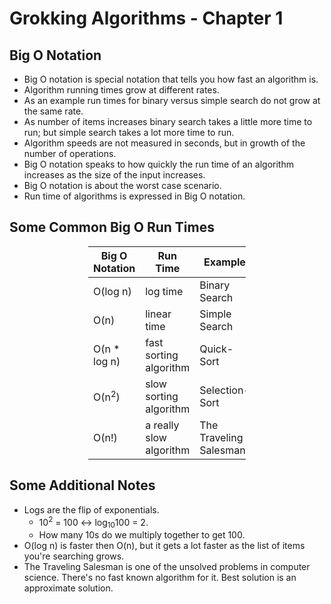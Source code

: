 # Grokking Algorithms - Chapter 1
## Big O Notation

- Big O notation is special notation that tells you how fast an algorithm is.
- Algorithm running times grow at different rates.
- As an example run times for binary versus simple search do not grow at the same rate.
- As number of items increases binary search takes a little more time to run; but simple search takes a lot more time to run.
- Algorithm speeds are not measured in seconds, but in growth of the number of operations.
- Big O notation speaks to how quickly the run time of an algorithm increases as the size of the input increases.
- Big O notation is about the worst case scenario.
- Run time of algorithms is expressed in Big O notation.  


## Some Common Big O Run Times

<div style="margin-left: auto;
            margin-right: auto;
            width: 50%">

Big O Notation|Run Time|Example
----|----|----
O(log n)|log time|Binary Search
O(n)|linear time|Simple Search
O(n * log n)|fast sorting algorithm|Quick-Sort
O(n<sup>2</sup>)|slow sorting algorithm|Selection-Sort
O(n!)|a really slow algorithm|The Traveling Salesman.

</div>

## Some Additional Notes

  - Logs are the flip of exponentials.
    - 10<sup>2</sup> = 100 <-> log<sub>10</sub>100 = 2.
    - How many 10s do we multiply together to get 100.
  - O(log n) is faster then O(n), but it gets a lot faster as the list of items you're searching grows.
  - The Traveling Salesman is one of the unsolved problems in computer science. There's no fast known algorithm for it. Best solution is an approximate solution.





